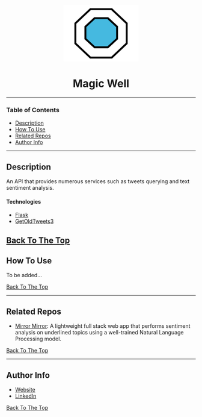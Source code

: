 <div align="center" id="well">
<p align="center">
<img src="https://raw.githubusercontent.com/notRealLi/Magic-Well/master/public/logo.svg" width="200px" >
<h1>Magic Well</h1>
</p>
</div>

---

### Table of Contents

- [Description](#description)
- [How To Use](#how-to-use)
- [Related Repos](#related-repos)
- [Author Info](#author-info)

---

## Description

An API that provides numerous services such as tweets querying and text sentiment analysis.

#### Technologies

- [Flask](https://flask.palletsprojects.com)
- [GetOldTweets3](https://pypi.org/project/GetOldTweets3/)

## [Back To The Top](#well)

## How To Use

To be added...

[Back To The Top](#well)

---

## Related Repos

- [Mirror Mirror](https://github.com/notRealLi/Mirror-Mirror): A lightweight full stack web app that performs sentiment analysis on underlined topics using a well-trained Natural Language Processing model.

[Back To The Top](#well)

---

## Author Info

- [Website](https://notrealli.github.io/portfolio/)
- [LinkedIn](https://www.linkedin.com/in/notrealli/)

[Back To The Top](#well)
